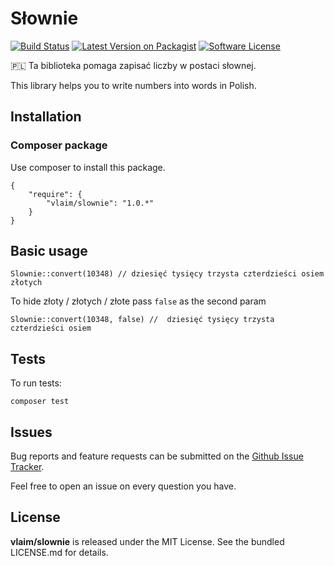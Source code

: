 # Słownie

[![Build Status](https://travis-ci.com/vlaim/slownie.svg?token=yjpboQ1s7oorxyxVXyou&branch=master)](https://travis-ci.com/vlaim/slownie)
[![Latest Version on Packagist][ico-version]][link-packagist]
[![Software License][ico-license]](LICENSE.md)

🇵🇱 Ta biblioteka pomaga zapisać liczby w postaci słownej.


This library helps you to write numbers into words in Polish.


## Installation

### Composer package
Use composer to install this package.

```
{
    "require": {
        "vlaim/slownie": "1.0.*"
    }
}
```


## Basic usage 

```
Slownie::convert(10348) // dziesięć tysięcy trzysta czterdzieści osiem złotych
```

To hide złoty / złotych / złote pass `false` as the second param

```
Slownie::convert(10348, false) //  dziesięć tysięcy trzysta czterdzieści osiem
```

## Tests

To run tests: 
```
composer test
```

## Issues

Bug reports and feature requests can be submitted on the [Github Issue Tracker](https://github.com/vlaim/slownie/issues). 

Feel free to open an issue on every question you have.


## License

**vlaim/slownie** is released under the MIT License. See the bundled LICENSE.md for details.

[ico-version]: https://img.shields.io/packagist/v//vlaim/slownie.svg?style=flat-square
[ico-license]: https://img.shields.io/badge/license-MIT-brightgreen.svg?style=flat-square

[link-packagist]: https://packagist.org/packages/vlaim/slownie


